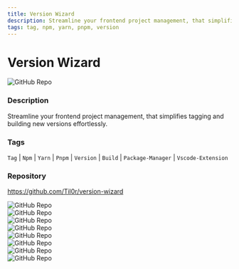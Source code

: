 ```yaml
---
title: Version Wizard
description: Streamline your frontend project management, that simplifies tagging and building new versions effortlessly.
tags: tag, npm, yarn, pnpm, version
---
```

        

# Version Wizard

![GitHub Repo](https://img.shields.io/static/v1?label=category&message=opensource&color=green)

### Description

Streamline your frontend project management, that simplifies tagging and building new versions effortlessly.

### Tags

`Tag` | `Npm` | `Yarn` | `Pnpm` | `Version` | `Build` | `Package-Manager` | `Vscode-Extension`

### Repository

https://github.com/Til0r/version-wizard

![GitHub Repo](https://img.shields.io/github/stars/Til0r/version-wizard?style=social)<br />![GitHub Repo](https://img.shields.io/github/forks/Til0r/version-wizard?style=social)<br />![GitHub Repo](https://img.shields.io/github/v/tag/Til0r/version-wizard?style=social)<br />![GitHub Repo](https://img.shields.io/github/contributors/Til0r/version-wizard)<br />![GitHub Repo](https://img.shields.io/github/issues-pr/Til0r/version-wizard)<br />![GitHub Repo](https://img.shields.io/github/issues/Til0r/version-wizard)<br />![GitHub Repo](https://img.shields.io/github/license/Til0r/version-wizard)<br />![GitHub Repo](https://img.shields.io/github/last-commit/Til0r/version-wizard)<br />